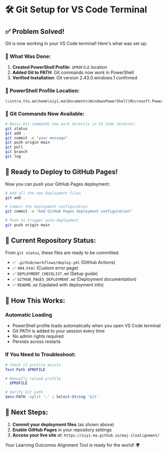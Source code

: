 # 🛠️ Git Setup for VS Code Terminal

## ✅ Problem Solved!

Git is now working in your VS Code terminal! Here's what was set up:

### 🔧 What Was Done:

1. **Created PowerShell Profile**: `$PROFILE` location
2. **Added Git to PATH**: Git commands now work in PowerShell
3. **Verified Installation**: Git version 2.43.0.windows.1 confirmed

### 📝 PowerShell Profile Location:
```
\\intra.ttu.ee\home\siyi.ma\Documents\WindowsPowerShell\Microsoft.PowerShell_profile.ps1
```

### 🎯 Git Commands Now Available:

```bash
# Basic Git commands now work directly in VS Code terminal:
git status
git add .
git commit -m "your message"
git push origin main
git pull
git branch
git log
```

## 🚀 Ready to Deploy to GitHub Pages!

Now you can push your GitHub Pages deployment:

```bash
# Add all the new deployment files
git add .

# Commit the deployment configuration
git commit -m "Add GitHub Pages deployment configuration"

# Push to trigger auto-deployment
git push origin main
```

## 🎯 Current Repository Status:

From `git status`, these files are ready to be committed:
- ✅ `.github/workflows/deploy.yml` (GitHub Actions)
- ✅ `404.html` (Custom error page)
- ✅ `DEPLOYMENT_CHECKLIST.md` (Setup guide)
- ✅ `GITHUB_PAGES_DEPLOYMENT.md` (Deployment documentation)
- ✅ `README.md` (Updated with deployment info)

## 🔄 How This Works:

### Automatic Loading
- PowerShell profile loads automatically when you open VS Code terminal
- Git PATH is added to your session every time
- No admin rights required
- Persists across restarts

### If You Need to Troubleshoot:
```powershell
# Check if profile exists
Test-Path $PROFILE

# Manually reload profile
. $PROFILE

# Verify Git path
$env:PATH -split ';' | Select-String 'Git'
```

## 🎉 Next Steps:

1. **Commit your deployment files** (as shown above)
2. **Enable GitHub Pages** in your repository settings
3. **Access your live site** at: `https://siyi-ma.github.io/maj-iloalignment/`

Your Learning Outcomes Alignment Tool is ready for the world! 🌍
